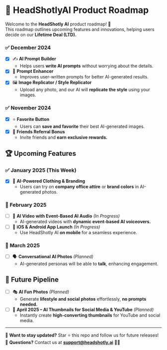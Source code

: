 # 🚀 HeadShotlyAI Product Roadmap

Welcome to the **HeadShotly AI** product roadmap! 🎯  
This roadmap outlines upcoming features and innovations, helping users decide on our **Lifetime Deal (LTD).**

### ✅ **December 2024**
- [x] ✍️ **AI Prompt Builder**  
  - Helps users **write AI prompts** without worrying about the details.  
- [x] 🚀 **Prompt Enhancer**  
  - Improves user-written prompts for better AI-generated results.  
- [x] 🖼️ **Image Replicator / Style Replicator**  
  - Upload any photo, and our AI will **replicate the style** using your images.  

### ✅ **November 2024**
- [x] ⭐ **Favorite Button**  
  - Users can **save and favorite** their best AI-generated images.  
- [x] 🎁 **Friends Referral Bonus**  
  - Invite friends and **earn exclusive rewards.**  

## 🏆 Upcoming Features

### ✅ **January 2025 (This Week)**
- [x] 🎨 **AI-Powered Clothing & Branding**  
  - Users can try on **company office attire** or **brand colors** in AI-generated photos.

### 📅 **February 2025**
- [ ] 🎥 **AI Video with Event-Based AI Audio** _(In Progress)_  
  - AI-generated videos with **dynamic event-based AI voiceovers.**  
- [ ] 📱 **iOS & Android App Launch** _(In Progress)_  
  - Use HeadShotly AI **on mobile** for a seamless experience.

### 💬 **March 2025**
- [ ] 🗣️ **Conversational AI Photos** _(Planned)_  
  - AI-generated personas will be able to **talk**, enhancing engagement.

## 🔮 Future Pipeline
- [ ] 🎭 **AI Fun Photos** _(Planned)_  
  - Generate **lifestyle and social photos** effortlessly, **no prompts needed.**  
- [ ] 📢 **April 2025 – AI Thumbnails for Social Media & YouTube** _(Planned)_  
  - Instantly create **high-converting thumbnails** for YouTube and social media.

---

📌 **Want to stay updated?** Star ⭐ this repo and follow us for future releases!  
📩 **Questions?** Contact us at **support@headshotly.ai** 🚀✨  
